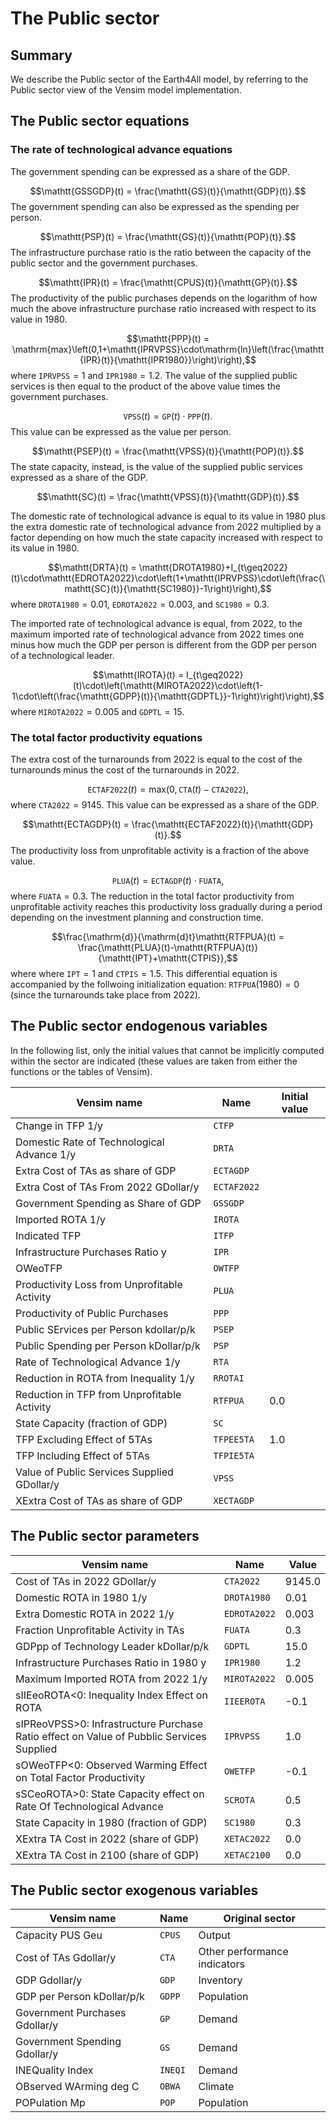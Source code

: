 # The Public sector
## Summary
We describe the Public sector of the Earth4All model, by referring to the Public sector view of the Vensim model implementation.

## The Public sector equations

### The rate of technological advance equations

The government spending can be expressed as a share of the GDP.

$$\mathtt{GSSGDP}(t) = \frac{\mathtt{GS}(t)}{\mathtt{GDP}(t)}.$$
The government spending can also be expressed as the spending per person.

$$\mathtt{PSP}(t) = \frac{\mathtt{GS}(t)}{\mathtt{POP}(t)}.$$
The infrastructure purchase ratio is the ratio between the capacity of the public sector and the government purchases.

$$\mathtt{IPR}(t) = \frac{\mathtt{CPUS}(t)}{\mathtt{GP}(t)}.$$
The productivity of the public purchases depends on the logarithm of how much the above infrastructure purchase ratio increased with respect to its value in 1980.
 
$$\mathtt{PPP}(t) = \mathrm{max}\left(0,1+\mathtt{IPRVPSS}\cdot\mathrm{ln}\left(\frac{\mathtt{IPR}(t)}{\mathtt{IPR1980}}\right)\right),$$
where $\mathtt{IPRVPSS}=1$ and $\mathtt{IPR1980}=1.2$. The value of the supplied public services is then equal to the product of the above value times the government purchases.

$$\mathtt{VPSS}(t) = \mathtt{GP}(t)\cdot\mathtt{PPP}(t).$$
This value can be expressed as the value per person.

$$\mathtt{PSEP}(t) = \frac{\mathtt{VPSS}(t)}{\mathtt{POP}(t)}.$$
The state capacity, instead, is the value of the supplied public services expressed as a share of the GDP.

$$\mathtt{SC}(t) = \frac{\mathtt{VPSS}(t)}{\mathtt{GDP}(t)}.$$

The domestic rate of technological advance is equal to its value in 1980 plus the extra domestic rate of technological advance from 2022 multiplied by a factor depending on how much the state capacity increased with respect to its value in 1980.

$$\mathtt{DRTA}(t) = \mathtt{DROTA1980}+I_{t\geq2022}(t)\cdot\mathtt{EDROTA2022}\cdot\left(1+\mathtt{IPRVPSS}\cdot\left(\frac{\mathtt{SC}(t)}{\mathtt{SC1980}}-1\right)\right),$$
where $\mathtt{DROTA1980}=0.01$, $\mathtt{EDROTA2022}=0.003$, and $\mathtt{SC1980}=0.3$.

The imported rate of technological advance is equal, from 2022, to the maximum imported rate of technological advance from 2022 times one minus how much the GDP per person is different from the GDP per person of a technological leader.

$$\mathtt{IROTA}(t) = I_{t\geq2022}(t)\cdot\left(\mathtt{MIROTA2022}\cdot\left(1-1\cdot\left(\frac{\mathtt{GDPP}(t)}{\mathtt{GDPTL}}-1\right)\right)\right),$$
where $\mathtt{MIROTA2022}=0.005$ and $\mathtt{GDPTL}=15$.

### The total factor productivity equations

The extra cost of the turnarounds from 2022 is equal to the cost of the turnarounds minus the cost of the turnarounds in 2022.

$$\mathtt{ECTAF2022}(t) = \mathrm{max}(0,\mathtt{CTA}(t)-\mathtt{CTA2022}),$$
where $\mathtt{CTA2022}=9145$. This value can be expressed as a share of the GDP.

$$\mathtt{ECTAGDP}(t) = \frac{\mathtt{ECTAF2022}(t)}{\mathtt{GDP}(t)}.$$
The productivity loss from unprofitable activity is a fraction of the above value.

$$\mathtt{PLUA}(t) = \mathtt{ECTAGDP}(t)\cdot\mathtt{FUATA},$$
where $\mathtt{FUATA}=0.3$. The reduction in the total factor productivity from unprofitable activity reaches this productivity loss gradually during a period depending on the investment planning and construction time.

$$\frac{\mathrm{d}}{\mathrm{d}t}\mathtt{RTFPUA}(t) = \frac{\mathtt{PLUA}(t)-\mathtt{RTFPUA}(t)}{\mathtt{IPT}+\mathtt{CTPIS}},$$
where where $\mathtt{IPT}=1$ and $\mathtt{CTPIS}=1.5$. This differential equation is accompanied by the follwoing initialization equation: $\mathtt{RTFPUA}(1980)=0$ (since the turnarounds take place from 2022).



## The Public sector endogenous variables

In the following list, only the initial values that cannot be implicitly computed within the sector are indicated (these values are taken from either the functions or the tables of Vensim).

| Vensim name | Name | Initial value |
| --- | --- | --- |
| Change in TFP 1/y | `CTFP` |  |
| Domestic Rate of Technological Advance 1/y | `DRTA` |  |
| Extra Cost of TAs as share of GDP | `ECTAGDP` |  |
| Extra Cost of TAs From 2022 GDollar/y | `ECTAF2022` |  |
| Government Spending as Share of GDP | `GSSGDP` |  |
| Imported ROTA 1/y | `IROTA` |  |
| Indicated TFP | `ITFP` |  |
| Infrastructure Purchases Ratio y | `IPR` |  |
| OWeoTFP | `OWTFP` |  |
| Productivity Loss from Unprofitable Activity | `PLUA` |  |
| Productivity of Public Purchases | `PPP` |  |
| Public SErvices per Person kdollar/p/k | `PSEP` |  |
| Public Spending per Person kDollar/p/k | `PSP` |  |
| Rate of Technological Advance 1/y | `RTA` |  |
| Reduction in ROTA from Inequality 1/y | `RROTAI` |  |
| Reduction in TFP from Unprofitable Activity | `RTFPUA` | 0.0 |
| State Capacity (fraction of GDP) | `SC` |  |
| TFP Excluding Effect of 5TAs | `TFPEE5TA` | 1.0 |
| TFP Including Effect of 5TAs | `TFPIE5TA` |  |
| Value of Public Services Supplied GDollar/y | `VPSS` |  |
| XExtra Cost of TAs as share of GDP | `XECTAGDP` |  |

## The Public sector parameters

| Vensim name | Name | Value |
| --- | --- | --- |
| Cost of TAs in 2022 GDollar/y | `CTA2022` | 9145.0 |
| Domestic ROTA in 1980 1/y | `DROTA1980` | 0.01 |
| Extra Domestic ROTA in 2022 1/y | `EDROTA2022` | 0.003 |
| Fraction Unprofitable Activity in TAs | `FUATA` | 0.3 |
| GDPpp of Technology Leader kDollar/p/k | `GDPTL` | 15.0 |
| Infrastructure Purchases Ratio in 1980 y | `IPR1980` | 1.2 |
| Maximum Imported ROTA from 2022 1/y | `MIROTA2022` | 0.005 |
| sIIEeoROTA<0: Inequality Index Effect on ROTA | `IIEEROTA` | -0.1 |
| sIPReoVPSS>0: Infrastructure Purchase Ratio effect on Value of Pubblic Services Supplied | `IPRVPSS` | 1.0 |
| sOWeoTFP<0: Observed Warming Effect on Total Factor Productivity | `OWETFP` | -0.1 |
| sSCeoROTA>0: State Capacity effect on Rate Of Technological Advance | `SCROTA` | 0.5 |
| State Capacity in 1980 (fraction of GDP) | `SC1980` | 0.3 |
| XExtra TA Cost in 2022 (share of GDP) | `XETAC2022` | 0.0 |
| XExtra TA Cost in 2100 (share of GDP) | `XETAC2100` | 0.0 |

## The Public sector exogenous variables

| Vensim name | Name | Original sector |
| --- | --- | --- |
| Capacity PUS Geu | `CPUS` | Output |
| Cost of TAs Gdollar/y | `CTA` | Other performance indicators |
| GDP Gdollar/y | `GDP` | Inventory |
| GDP per Person kDollar/p/k | `GDPP` | Population |
| Government Purchases Gdollar/y | `GP` | Demand |
| Government Spending Gdollar/y | `GS` | Demand |
| INEQuality Index | `INEQI` | Demand |
| OBserved WArming deg C | `OBWA` | Climate |
| POPulation Mp | `POP` | Population |
